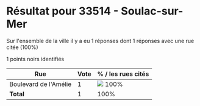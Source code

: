 # Résultat pour 33514 - Soulac-sur-Mer

Sur l'ensemble de la ville il y a eu 1 réponses dont 1 réponses avec une rue citée (100%)

1 points noirs identifiés

| Rue | Vote | % / les rues cités|
|-----|------|-------------------|
| Boulevard de l'Amélie | 1 | <img src="../../img/bar_100.gif" />&nbsp;100%|
| **Total** | 1 | 100%|
